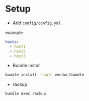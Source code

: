 # Setup

- Add `config/config.yml`

example

```yml
hosts:
  - host1
  - host2
  - host3
```

- Bundle install

```sh
bundle install --path vendor/bundle
```

- rackup

```sh
bundle exec rackup
```

